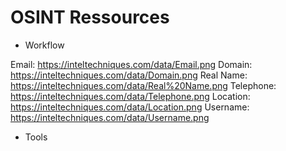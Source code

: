 # OSINT Ressources

* Workflow 

Email: https://inteltechniques.com/data/Email.png
Domain: https://inteltechniques.com/data/Domain.png
Real Name: https://inteltechniques.com/data/Real%20Name.png
Telephone: https://inteltechniques.com/data/Telephone.png
Location: https://inteltechniques.com/data/Location.png
Username: https://inteltechniques.com/data/Username.png

* Tools 

